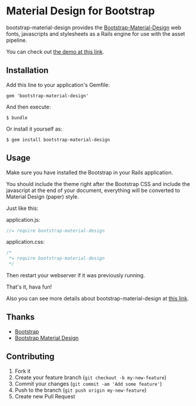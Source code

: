 Material Design for Bootstrap
=========================

bootstrap-material-design provides the [Bootstrap-Material-Design](https://github.com/FezVrasta/bootstrap-material-design) web fonts, javascripts and stylesheets as a Rails engine for use with the asset pipeline.

You can check out [the demo at this link](http://fezvrasta.github.io/bootstrap-material-design/).

## Installation

Add this line to your application's Gemfile:

    gem 'bootstrap-material-design'

And then execute:

    $ bundle

Or install it yourself as:

    $ gem install bootstrap-material-design

## Usage

Make sure you have installed the Bootstrap in your Rails application.

You should include the theme right after the Bootstrap CSS and include the javascript at the end of your document, everything will be converted to Material Design (paper) style.

Just like this:

application.js:

```javascript
//= require bootstrap-material-design
```
application.css:

```css
/*
 *= require bootstrap-material-design
 */
```

Then restart your webserver if it was previously running.

That's it, hava fun!

Also you can see more details about bootstrap-material-design at [this link](https://github.com/FezVrasta/bootstrap-material-design).

## Thanks
* [Bootstrap](http://getbootstrap.com/)
* [Bootstrap Material Design](https://github.com/FezVrasta/bootstrap-material-design)

## Contributing

1. Fork it
2. Create your feature branch (`git checkout -b my-new-feature`)
3. Commit your changes (`git commit -am 'Add some feature'`)
4. Push to the branch (`git push origin my-new-feature`)
5. Create new Pull Request
